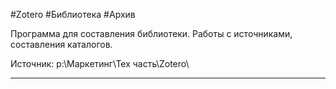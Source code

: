 #Zotero #Библиотека #Архив 

Программа для составления библиотеки. Работы с источниками, составления каталогов.

Источник: p:\Маркетинг\Тех часть\Zotero\


----

